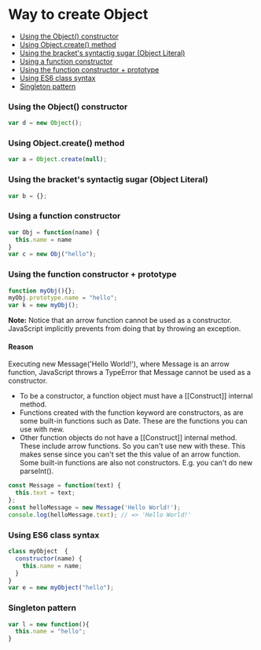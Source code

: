 # Way to create Object

<ul>
  <li><a href="#using-the-object-constructor" title="Using the Object() constructor">Using the Object() constructor</a></li>
  <li><a href="#using-objectcreate-method" title="Using Object.create() method">Using Object.create() method</a></li>
  <li><a href="#using-the-brackets-syntactig-sugar-object-literal" title="Using the bracket's syntactig sugar (Object Literal)">Using the bracket's syntactig sugar (Object Literal)</a></li>
  <li><a href="#using-a-function-constructor" title="Using a function constructor">Using a function constructor</a></li>
  <li><a href="#using-the-function-constructor--prototype" title="Using the function constructor + prototype">Using the function constructor + prototype</a></li>
  <li><a href="#using-es6-class-syntax" title="Using ES6 class syntax">Using ES6 class syntax</a></li>
  <li><a href="#singleton-pattern" title="Singleton pattern">Singleton pattern</a></li>
</ul>


### Using the Object() constructor

```javascript
var d = new Object();
```

### Using Object.create() method

```javascript
var a = Object.create(null);
```

### Using the bracket's syntactig sugar (Object Literal)

```javascript
var b = {};
```

### Using a function constructor

```javascript
var Obj = function(name) {
  this.name = name
}
var c = new Obj("hello"); 
```

### Using the function constructor + prototype

```javascript
function myObj(){};
myObj.prototype.name = "hello";
var k = new myObj();
```
**Note:** Notice that an arrow function cannot be used as a constructor. JavaScript implicitly prevents from doing that by throwing an exception.
#### Reason
Executing new Message('Hello World!'), where Message is an arrow function, JavaScript throws a TypeError that Message cannot be used as a constructor.
- To be a constructor, a function object must have a [[Construct]] internal method.
- Functions created with the function keyword are constructors, as are some built-in functions such as Date. These are the functions you can use with new.
- Other function objects do not have a [[Construct]] internal method. These include arrow functions. So you can't use new with these. This makes sense since you can't set the this value of an arrow function.
Some built-in functions are also not constructors. E.g. you can't do new parseInt().

```javascript
const Message = function(text) {
  this.text = text;
};
const helloMessage = new Message('Hello World!');
console.log(helloMessage.text); // => 'Hello World!'
```

### Using ES6 class syntax

```javascript
class myObject  {
  constructor(name) {
    this.name = name;
  }
}
var e = new myObject("hello");
```

### Singleton pattern

```javascript
var l = new function(){
  this.name = "hello";
}
```
